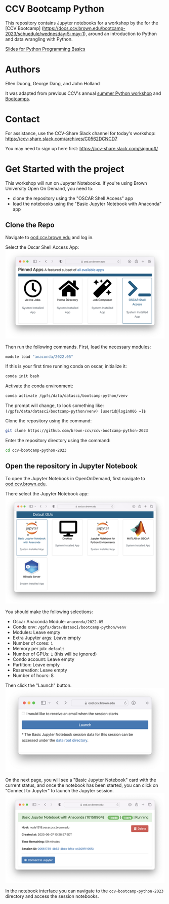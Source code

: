 # CCV Bootcamp Python

This repository contains Jupyter notebooks for a workshop by the for the [CCV Bootcamp]
(https://docs.ccv.brown.edu/bootcamp-2023/schuedule/wednesday-5-may-1), around an introduction 
to Python and data wrangling with Python. 

[Slides for Python Programming Basics](https://docs.google.com/presentation/d/1WYDiY4YUd78zdWkum3kkSNI6ZnTd6C_PMwNRZPCi37Y/edit?usp=sharing)

# Authors

Ellen Duong, George Dang, and John Holland

It was adapted from previous CCV's annual 
[summer Python workshop](https://github.com/brown-ccv/workshop-python-2020) and 
[Bootcamps](https://github.com/brown-ccv/ccv-bootcamp-python).

# Contact

For assistance, use the CCV-Share Slack channel for today's workshop: 
https://ccv-share.slack.com/archives/C0562DCNCD7

You may need to sign up here first: https://ccv-share.slack.com/signup#/

# Get Started with the project

This workshop will run on Jupyter Notebooks. If you're using Brown University Open On Demand, 
you need to:

- clone the repository using the "OSCAR Shell Access" app
- load the notebooks using the "Basic Jupyter Notebook with Anaconda" app

## Clone the Repo

Navigate to [ood.ccv.brown.edu](https://ood.ccv.brown.edu) and log in.

Select the Oscar Shell Access App:
![On ood.ccv.brown.edu, under the heading "Pinned Apps", selection: "OSCAR Shell access, System Installed App"](assets/ood-pinned-apps-oscar-shell-access-selected.png)

Then run the following commands. First, load the necessary modules:
```bash
module load "anaconda/2022.05"
```

If this is your first time running conda on oscar, initialize it:
```bash
conda init bash
```

Activate the conda environment:
```bash
conda activate /gpfs/data/datasci/bootcamp-python/venv
```

The prompt will change, to look something like: 
`(/gpfs/data/datasci/bootcamp-python/venv) [userid@login006 ~]$`

Clone the repository using the command:
```bash
git clone https://github.com/brown-ccv/ccv-bootcamp-python-2023
```

Enter the repository directory using the command:
```bash
cd ccv-bootcamp-python-2023
```

## Open the repository in Jupyter Notebook

To open the Jupyter Notebook in OpenOnDemand, first navigate to [ood.ccv.brown.edu](https://ood.ccv.brown.edu).

There select the Jupyter Notebook app:
![On ood.ccv.brown.edu, under the heading "Default GUIs", selection: "Basic Jupyter Notebook, System Installed App"](assets/ood-default-guis-jupyter-selected.png)

You should make the following selections:
- Oscar Anaconda Module: `anaconda/2022.05`
- Conda env: `/gpfs/data/datasci/bootcamp-python/venv`
- Modules: Leave empty
- Extra Jupyter args: Leave empty
- Number of cores: `1`
- Memory per job: `default`
- Number of GPUs: `1` (this will be ignored)
- Condo account: Leave empty
- Partition: Leave empty
- Reservation: Leave empty
- Number of hours: 8

Then click the "Launch" button.
![on ood.ccv.brown.edu, launch button](assets/ood-jupyter-launch-button.png)

On the next page, you will see a "Basic Jupyter Notebook" card with the current status, and once the notebook has been started, you can click on "Connect to Jupyter" to launch the Jupyter session.
![on ood.ccv.brown.edu, a card displaying a running "Basic Jupyter Notebook" with the "Connect to Jupyter" button visible](assets/ood-basic-jupyter-notebook-running.png)

In the notebook interface you can navigate to the `ccv-bootcamp-python-2023` directory and access the 
session notebooks.
